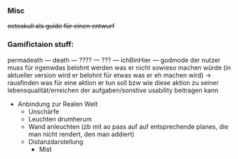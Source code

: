 
### Misc
~~octoskull als guide für einen entwurf~~

### Gamifictaion stuff:
permadeath — death — ???? — ??? — ichBinHier — godmode
der nutzer muss für irgenwdas belohnt werden was er nicht sowieso machen würde (in aktueller version wird er belohnt für etwas was er eh machen wird)
→ rausfinden was für eine aktion er tun soll bzw wie diese aktion zu seiner lebensqualität/erreichen der aufgaben/sonstive usability beitragen kann
 

* Anbindung zur Realen Welt 
	* Unschärfe 
	* Leuchten drumherum
	* Wand anleuchten (zb mit ao pass auf auf entsprechende planes, die man nicht rendert, den man addiert)
	* Distanzdarstellung
		* Mist

